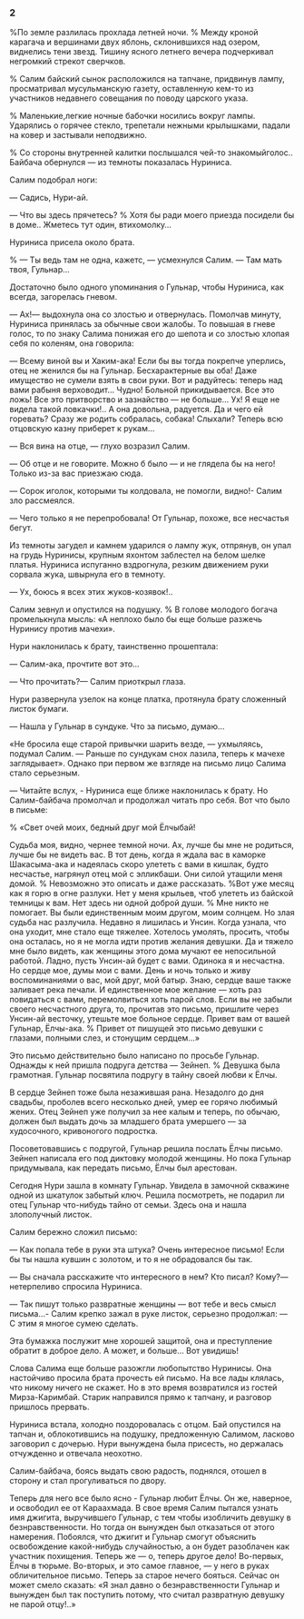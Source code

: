 ### 2

%По земле разлилась прохлада летней ночи.
% Между кроной карагача и вершинами двух яблонь, склонившихся над озером, виднелись тени звезд.
Тишину ясного летнего вечера подчеркивал негромкий стрекот сверчков.

% Салим байский сынок расположился на тапчане, придвинув лампу, просматривал мусульманскую газету, оставленную кем-то из участников недавнего совещания по поводу царского указа.

% Маленькие,легкие ночные бабочки носились вокруг лампы.
Ударялись о горячее стекло, трепетали нежными крылышками, падали на ковер и застывали неподвижно.

% Со стороны внутренней калитки послышался чей-то знакомыйголос..
Байбача обернулся — из темноты показалась Нуриниса.

Салим подобрал ноги:

— Садись, Нури-ай.

— Что вы здесь прячетесь?
% Хотя бы ради моего приезда посидели бы в доме..
Жметесь тут один, втихомолку…

Нуриниса присела около брата.

% — Ты ведь там не одна, кажетс, — усмехнулся Салим.
— Там мать твоя, Гульнар…

Достаточно было одного упоминания о Гульнар, чтобы Нуриниса, как всегда, загорелась гневом.

— Ах!— выдохнула она со злостью и отвернулась.
Помолчав минуту, Нуриниса принялась за обычные свои жалобы.
То повышая в гневе голос, то по знаку Салима понижая его до шепота и со злостью хлопая себя по коленям, она говорила:

— Всему виной вы и Хаким-ака!
Если бы вы тогда покрепче уперлись, отец не женился бы на Гульнар.
Бесхарактерные вы оба!
Даже имущество не сумели взять в свои руки.
Вот и радуйтесь: теперь над вами рабыня верховодит…
Чудно!
Больной прикидывается.
Все это ложь!
Все это притворство и зазнайство — не больше…
Ух!
Я еще не видела такой ловкачки!..
А она довольна, радуется.
Да и чего ей горевать?
Сразу же родить собралась, собака!
Слыхали?
Теперь всю отцовскую казну приберет к рукам…

— Вся вина на отце, — глухо возразил Салим.

— Об отце и не говорите.
Можно б было — и не глядела бы на него!
Только из-за вас приезжаю сюда.

— Сорок иголок, которыми ты колдовала, не помогли, видно!- Салим зло рассмеялся.

— Чего только я не перепробовала!
От Гульнар, похоже, все несчастья бегут.

Из темноты загудел и камнем ударился о лампу жук, отпрянув, он упал на грудь Нуринисы, крупным яхонтом заблестел на белом шелке платья.
Нуриниса испуганно вздрогнула, резким движением руки сорвала жука, швырнула его в темноту.

— Ух, боюсь я всех этих жуков-козявок!..

Салим зевнул и опустился на подушку.
% В голове молодого богача промелькнула мысль:
«А неплохо было бы еще больше разжечь Нуринису против мачехи».

Нури наклонилась к брату, таинственно прошептала:

— Салим-ака, прочтите вот это…

— Что прочитать?— Салим приоткрыл глаза.

Нури развернула узелок на конце платка, протянула брату сложенный листок бумаги.

— Нашла у Гульнар в сундуке.
Что за письмо, думаю…

«Не бросила еще старой привычки шарить везде, — ухмыляясь, подумал Салим.
— Раньше по сундукам снох лазила, теперь к мачехе заглядывает».
Однако при первом же взгляде на письмо лицо Салима стало серьезным.

— Читайте вслух, - Нуриниса еще ближе наклонилась к брату.
Но Салим-байбача промолчал и продолжал читать про себя.
Вот что было в письме:

% «Свет очей моих, бедный друг мой Ёлчыбай!

Судьба моя, видно, чернее темной ночи.
Ах, лучше бы мне не родиться, лучше бы не видеть вас.
В тот день, когда я ждала вас в каморке Шакасыма-ака и надеялась скоро улететь с вами в кишлак, будто несчастье, нагрянул отец мой с элликбаши.
Они силой утащили меня домой.
% Невозможно это описать и даже рассказать.
%Вот уже месяц как я горю в огне разлуки.
Нет у меня крыльев, чтоб улететь из байской темницы к вам.
Нет здесь ни одной доброй души.
% Мне никто не помогает.
Вы были единственным моим другом, моим солнцем.
Но злая судьба нас разлучила.
Недавно я лишилась и Унсин.
Когда узнала, что она уходит, мне стало еще тяжелее.
Хотелось умолять, просить, чтобы она осталась, но я не могла идти против желания девушки.
Да и тяжело мне было видеть, как женщины этого дома мучают ее непосильной работой.
Ладно, пусть Унсин-ай будет с вами.
Одинока я и несчастна.
Но сердце мое, думы мои с вами.
День и ночь только и живу воспоминаниями о вас, мой друг, мой батыр.
Знаю, сердце ваше также заливает река печали.
И единственное мое желание — хоть раз повидаться с вами, перемолвиться хоть парой слов.
Если вы не забыли своего несчастного друга, то, прочитав это письмо, пришлите через Унсин-ай весточку, утешьте мое больное сердце.
Привет вам от вашей Гульнар, Ёлчы-ака.
% Привет от пишущей это письмо девушки с глазами, полными слез, и стонущим сердцем…»

Это письмо действительно было написано по просьбе Гульнар.
Однажды к ней пришла подруга детства — Зейнеп.
% Девушка была грамотная.
Гульнар посвятила подругу в тайну своей любви к Ёлчы.

В сердце Зейнеп тоже была незажившая рана.
Незадолго до дня свадьбы, проболев всего несколько дней, умер ее горячо любимый жених.
Отец Зейнеп уже получил за нее калым и теперь, по обычаю, должен был выдать дочь за младшего брата умершего — за худосочного, кривоногого подростка.

Посоветовавшись с подругой, Гульнар решила послать Ёлчы письмо.
Зейнеп написала его под диктовку молодой женщины.
Но пока Гульнар придумывала, как передать письмо, Ёлчы был арестован.

Сегодня Нури зашла в комнату Гульнар.
Увидела в замочной скважине одной из шкатулок забытый ключ.
Решила посмотреть, не подарил ли отец Гульнар что-нибудь тайно от семьи.
Здесь она и нашла злополучный листок.

Салим бережно сложил письмо:

— Как попала тебе в руки эта штука?
Очень интересное письмо!
Если бы ты нашла кувшин с золотом, и то я не обрадовался бы так.

— Вы сначала расскажите что интересного в нем?
Кто писал?
Кому?— нетерпеливо спросила Нуриниса.

— Так пишут только развратные женщины — вот тебе и весь смысл письма…- Салим крепко зажал в руке листок, серьезно продолжал: — С этим я многое сумею сделать.

Эта бумажка послужит мне хорошей защитой, она и преступление обратит в доброе дело.
А может, и больше…
Вот увидишь!

Слова Салима еще больше разожгли любопытство Нуринисы.
Она настойчиво просила брата прочесть ей письмо.
На все лады клялась, что никому ничего не скажет.
Но в это время возвратился из гостей Мирза-Каримбай.
Старик направился прямо к тапчану, и разговор пришлось прервать.

Нуриниса встала, холодно поздоровалась с отцом.
Бай опустился на тапчан и, облокотившись на подушку, предложенную Салимом, ласково заговорил с дочерью.
Нури вынуждена была присесть, но держалась отчужденно и отвечала неохотно.

Салим-байбача, боясь выдать свою радость, поднялся, отошел в сторону и стал прогуливаться по двору.

Теперь для него все было ясно - Гульнар любит Ёлчы.
Он же, наверное, и освободил ее от Караахмада.
В свое время Салим пытался узнать имя джигита, выручившего Гульнар, с тем чтобы изобличить девушку в безнравственности.
Но тогда он вынужден был отказаться от этого намерения.
Побоялся, что джигит и Гульнар смогут объяснить освобождение какой-нибудь случайностью, а он будет разоблачен как участник похищения.
Теперь же — о, теперь другое дело!
Во-первых, Ёлчы в тюрьме.
Во-вторых, и это самое главное, — у него в руках обличительное письмо.
Теперь за старое нечего бояться.
Сейчас он может смело сказать:
«Я знал давно о безнравственности Гульнар и вынужден был так поступить потому, что считал развратную девушку не парой отцу!..»
